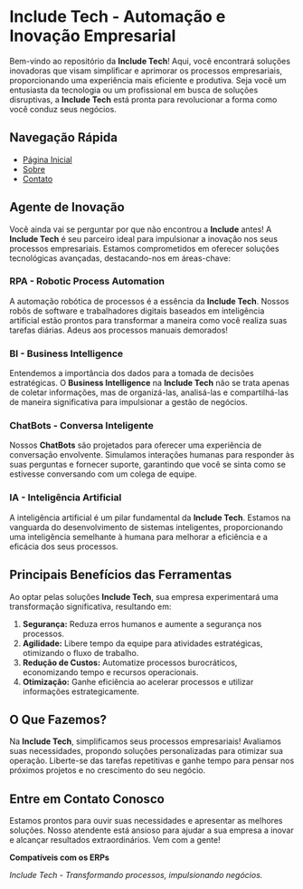 # Include Tech - Automação e Inovação Empresarial

Bem-vindo ao repositório da **Include Tech**! Aqui, você encontrará soluções inovadoras que visam simplificar e aprimorar os processos empresariais, proporcionando uma experiência mais eficiente e produtiva. Seja você um entusiasta da tecnologia ou um profissional em busca de soluções disruptivas, a **Include Tech** está pronta para revolucionar a forma como você conduz seus negócios.

## Navegação Rápida

- [Página Inicial](https://www.includetech.com.br)
- [Sobre](#)
- [Contato](#)

## Agente de Inovação

Você ainda vai se perguntar por que não encontrou a **Include** antes! A **Include Tech** é seu parceiro ideal para impulsionar a inovação nos seus processos empresariais. Estamos comprometidos em oferecer soluções tecnológicas avançadas, destacando-nos em áreas-chave:

### **RPA - Robotic Process Automation**

A automação robótica de processos é a essência da **Include Tech**. Nossos robôs de software e trabalhadores digitais baseados em inteligência artificial estão prontos para transformar a maneira como você realiza suas tarefas diárias. Adeus aos processos manuais demorados!

### **BI - Business Intelligence**

Entendemos a importância dos dados para a tomada de decisões estratégicas. O **Business Intelligence** na **Include Tech** não se trata apenas de coletar informações, mas de organizá-las, analisá-las e compartilhá-las de maneira significativa para impulsionar a gestão de negócios.

### **ChatBots - Conversa Inteligente**

Nossos **ChatBots** são projetados para oferecer uma experiência de conversação envolvente. Simulamos interações humanas para responder às suas perguntas e fornecer suporte, garantindo que você se sinta como se estivesse conversando com um colega de equipe.

### **IA - Inteligência Artificial**

A inteligência artificial é um pilar fundamental da **Include Tech**. Estamos na vanguarda do desenvolvimento de sistemas inteligentes, proporcionando uma inteligência semelhante à humana para melhorar a eficiência e a eficácia dos seus processos.

## Principais Benefícios das Ferramentas

Ao optar pelas soluções **Include Tech**, sua empresa experimentará uma transformação significativa, resultando em:

1. **Segurança:** Reduza erros humanos e aumente a segurança nos processos.
2. **Agilidade:** Libere tempo da equipe para atividades estratégicas, otimizando o fluxo de trabalho.
3. **Redução de Custos:** Automatize processos burocráticos, economizando tempo e recursos operacionais.
4. **Otimização:** Ganhe eficiência ao acelerar processos e utilizar informações estrategicamente.

## O Que Fazemos?

Na **Include Tech**, simplificamos seus processos empresariais! Avaliamos suas necessidades, propondo soluções personalizadas para otimizar sua operação. Liberte-se das tarefas repetitivas e ganhe tempo para pensar nos próximos projetos e no crescimento do seu negócio.

## Entre em Contato Conosco

Estamos prontos para ouvir suas necessidades e apresentar as melhores soluções. Nosso atendente está ansioso para ajudar a sua empresa a inovar e alcançar resultados extraordinários. Vem com a gente!

**Compatíveis com os ERPs**

*Include Tech - Transformando processos, impulsionando negócios.*
